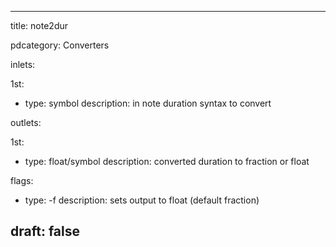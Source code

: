 --- 


title: note2dur

pdcategory: Converters

inlets:

  1st:
  - type: symbol
    description: in note duration syntax to convert

outlets:

  1st:
  - type: float/symbol
    description: converted duration to fraction or float





flags:
  - type: -f
    description: sets output to float (default fraction)

draft: false
---